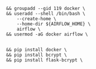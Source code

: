 

    && groupadd --gid 119 docker \
    && useradd --shell /bin/bash \
        --create-home \
        --home-dir ${AIRFLOW_HOME} \
        airflow \
    && usermod -aG docker airflow \
    
    
    && pip install docker \
    && pip install bcrypt \
    && pip install flask-bcrypt \